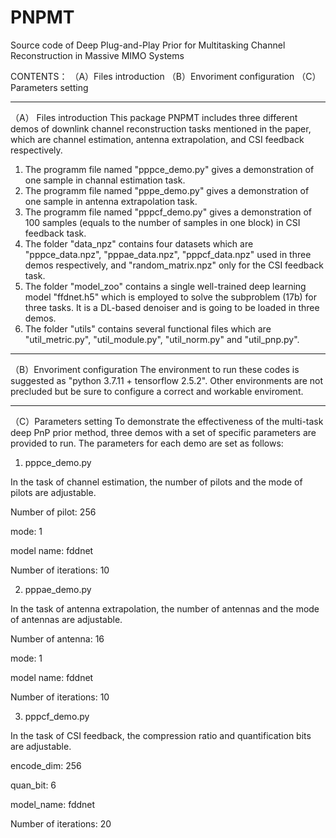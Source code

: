 # PNPMT
Source code of Deep Plug-and-Play Prior for Multitasking Channel Reconstruction in Massive MIMO Systems

   CONTENTS：
（A）Files introduction
（B）Envoriment configuration
（C）Parameters setting

---------------------------------------------------------------------------------------------------
（A） Files introduction
This package PNPMT includes three different demos of downlink channel reconstruction tasks mentioned in the paper, which are channel estimation, antenna extrapolation, and CSI feedback respectively. 

1) The programm file named "pppce_demo.py" gives a demonstration of one sample in channal estimation task. 
2) The programm file named "pppe_demo.py" gives a demonstration of one sample in antenna extrapolation task.
3) The programm file named "pppcf_demo.py" gives a demonstration of 100 samples (equals to the number of samples in one block) in CSI feedback task.
4) The folder "data_npz" contains four datasets which are "pppce_data.npz", "pppae_data.npz", "pppcf_data.npz" used in three demos respectively, and "random_matrix.npz" only for the CSI feedback task. 
5) The folder "model_zoo" contains a single well-trained deep learning model "ffdnet.h5" which is employed to solve the subproblem (17b)  for three tasks. It is a DL-based denoiser and is going to be loaded in three demos.
6) The folder "utils" contains several functional files which are "util_metric.py", "util_module.py", "util_norm.py" and "util_pnp.py".

------------------------------------------------------------------------------------------------------
（B）Envoriment configuration
The environment to run these codes is suggested as "python 3.7.11 + tensorflow 2.5.2". Other environments are not precluded but be sure to configure a correct and workable enviroment.

-------------------------------------------------------------------------------------------------------
（C）Parameters setting
To demonstrate the effectiveness of the multi-task deep PnP prior method, three demos with a set of specific parameters are provided to run. The parameters for each demo are set as follows:
1)  pppce_demo.py

In the task of channel estimation, the number of pilots and the mode of pilots are adjustable.

Number of pilot: 256

mode: 1 

model name: fddnet 

Number of iterations: 10  

2) pppae_demo.py

In the task of antenna extrapolation, the number of antennas and the mode of antennas are adjustable.

Number of antenna: 16

mode: 1

model name: fddnet

Number of iterations: 10

3) pppcf_demo.py

In the task of CSI feedback, the compression ratio and quantification bits are adjustable.

encode_dim: 256

quan_bit: 6

model_name: fddnet

Number of iterations: 20
